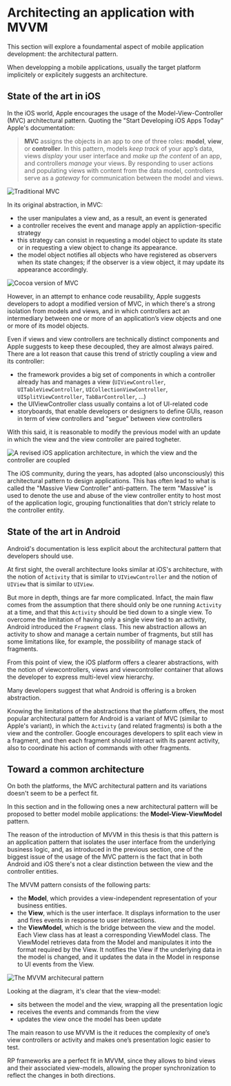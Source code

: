 # Architecting an application with MVVM

This section will explore a foundamental aspect of mobile application development: the architectural pattern.

When developping a mobile applications, usually the target platform implicitely or explicitely suggests an architecture.

## State of the art in iOS

In the iOS world, Apple encourages the usage of the Model-View-Controller (MVC) architectural pattern. Quoting the "Start Developing iOS Apps Today" Apple's documentation:

>**MVC** assigns the objects in an app to one of three roles: **model**, **view**, or **controller**.
In this pattern, models *keep track* of your app’s data, views *display* your user interface and *make up the content* of an app, and controllers *manage* your views. By responding to user actions and populating views with content from the data model, controllers serve as a *gateway* for communication between the model and views.

![Traditional MVC](https://developer.apple.com/library/mac/documentation/General/Conceptual/CocoaEncyclopedia/Art/traditional_mvc.gif)

In its original abstraction, in MVC:
- the user manipulates a view and, as a result, an event is generated
- a controller receives the event and manage apply an appliction-specific strategy
- this strategy can consist in requesting a model object to update its state or in requesting a view object to change its appearance.
- the model object notifies all objects who have registered as observers when its state changes; if the observer is a view object, it may update its appearance accordingly.

![Cocoa version of MVC](https://developer.apple.com/library/mac/documentation/General/Conceptual/CocoaEncyclopedia/Art/cocoa_mvc.gif)

However, in an attempt to enhance code reusability, Apple suggests developers to adopt a modified version of MVC, in which there's a strong isolation from models and views, and in which controllers act an intermediary between one or more of an application’s view objects and one or more of its model objects.

Even if views and view controllers are technically distinct components and Apple suggests to keep these decoupled, they are almost always paired. There are a lot reason that cause this trend of strictly coupling a view and its controller:
- the framework provides a big set of components in which a controller already has and manages a view (`UIViewController`, `UITableViewController`, `UICollectionViewController`, `UISplitViewController`, `TabBarController`, ...)
- the UIViewController class usually contains a lot of UI-related code
- storyboards, that enable developers or designers to define GUIs, reason in term of view controllers and "segue" between view controllers

With this said, it is reasonable to modify the previous model with an update in which the view and the view controller are paired togheter.

![A revised iOS application architecture, in which the view and the controller are coupled](http://i61.tinypic.com/2n7ur8.png)

The iOS community, during the years, has adopted (also unconsciously) this architectural pattern to design applications. This has often lead to what is called the "Massive View Controller" anti-pattern. The term "Massive" is used to denote the use and abuse of the view controller entity to host most of the application logic, grouping functionalities that don't stricly relate to the controller entity.

## State of the art in Android

Android's documentation is less explicit about the architectural pattern that developers should use.

At first sight, the overall architecture looks similar at iOS's architecture, with the notion of `Activity` that is similar to `UIViewController` and the notion of `UIView` that is similar to `UIView`.

But more in depth, things are far more complicated. Infact, the main flaw comes from the assumption that there should only be one running `Activity` at a time, and that this `Activity` should be tied down to a single view.
To overcome the limitation of having only a single view tied to an activity, Android introduced the `Fragment` class. This new  abstraction allows an activity to show and manage a certain number of fragments, but still has some limitations like, for example, the possibility of manage stack of fragments.

From this point of view, the iOS platform offers a clearer abstractions, with the notion of viewcontrollers, views and viewcontroller container that allows the developer to express multi-level view hierarchy.

Many developers suggest that what Android is offering is a broken abstraction.

Knowing the limitations of the abstractions that the platform offers, the most popular architectural pattern for Android is a variant of MVC (similar to Apple's variant), in which the `Activity` (and related fragments) is both a the view and the controller.
Google encourages developers to split each view in a fragment, and then each fragment should interact with its parent activity, also to coordinate his action of commands with other fragments.

## Toward a common architecture

On both the platforms, the MVC architectural pattern and its variations doesn't seem to be a perfect fit.

In this section and in the following ones a new architectural pattern will be proposed to better model mobile applications: the **Model-View-ViewModel** pattern.

The reason of the introduction of MVVM in this thesis is that this pattern is an application pattern that isolates the user interface from the underlying business logic, and, as introduced in the previous section, one of the biggest issue of the usage of the MVC pattern is the fact that in both Android and iOS there's not a clear distinction between the view and the controller entities.

The MVVM pattern consists of the following parts:
- the **Model**, which provides a view-independent representation of your business entities.
- the **View**, which is the user interface. It displays information to the user and fires events in response to user interactions.
- the **ViewModel**, which is the bridge between the view and the model. Each View class has at least a corresponding ViewModel class. The ViewModel retrieves data from the Model and manipulates it into the format required by the View. It notifies the View if the underlying data in the model is changed, and it updates the data in the Model in response to UI events from the View.

![The MVVM architecural pattern](https://i-msdn.sec.s-msft.com/dynimg/IC416621.png)

Looking at the diagram, it's clear that the view-model:
- sits between the model and the view, wrapping all the presentation logic
- receives the events and commands from the view
- updates the view once the model has been update

The main reason to use MVVM is the it reduces the complexity of one’s view controllers or activity and makes one’s presentation logic easier to test.

RP frameworks are a perfect fit in MVVM, since they allows to bind views and their associated view-models, allowing the proper synchronization to reflect the changes in both directions.
